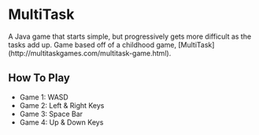 <h1>MultiTask</h1>
<p>A Java game that starts simple, but progressively gets more difficult as the tasks add up.
Game based off of a childhood game, [MultiTask](http://multitaskgames.com/multitask-game.html).</p>
<h2>How To Play</h2>
<ul>
  <li>Game 1: WASD</li>
  <li>Game 2: Left & Right Keys</li>
  <li>Game 3: Space Bar</li>
  <li>Game 4: Up & Down Keys</li>
</ul>
